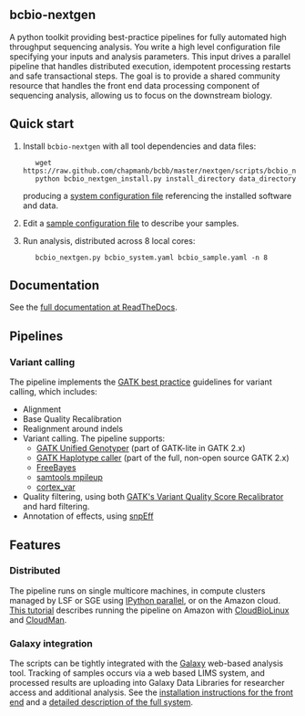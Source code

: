 ## bcbio-nextgen

A python toolkit providing best-practice pipelines for fully automated high
throughput sequencing analysis. You write a high level configuration file
specifying your inputs and analysis parameters. This input drives a parallel
pipeline that handles distributed execution, idempotent processing restarts and
safe transactional steps. The goal is to provide a shared community resource
that handles the front end data processing component of sequencing analysis,
allowing us to focus on the downstream biology.

## Quick start

1. Install `bcbio-nextgen` with all tool dependencies and data files:

          wget https://raw.github.com/chapmanb/bcbb/master/nextgen/scripts/bcbio_nextgen_install.py
          python bcbio_nextgen_install.py install_directory data_directory
          
   producing a [system configuration file][q2] referencing 
   the installed software and data.
    
2. Edit a [sample configuration file][q1] to describe your samples.

3. Run analysis, distributed across 8 local cores:

          bcbio_nextgen.py bcbio_system.yaml bcbio_sample.yaml -n 8

[q1]: https://github.com/chapmanb/bcbb/blob/master/nextgen/config/bcbio_sample.yaml
[q2]: https://github.com/chapmanb/bcbb/blob/master/nextgen/config/bcbio_system.yaml

## Documentation

See the [full documentation at ReadTheDocs][d1].

[d1]: https://bcbio-nextgen.readthedocs.org

## Pipelines

### Variant calling

The pipeline implements the [GATK best practice][v1] guidelines for variant
calling, which includes:

- Alignment
- Base Quality Recalibration
- Realignment around indels
- Variant calling. The pipeline supports:
    - [GATK Unified Genotyper][v2] (part of GATK-lite in GATK 2.x)
    - [GATK Haplotype caller][v3] (part of the full, non-open source GATK 2.x)
    - [FreeBayes][v4]
    - [samtools mpileup][v5]
    - [cortex_var][v6]
- Quality filtering, using both [GATK's Variant Quality Score Recalibrator][v7]
  and hard filtering.
- Annotation of effects, using [snpEff][v8]

[v1]: http://gatkforums.broadinstitute.org/discussion/1186/best-practice-variant-detection-with-the-gatk-v4-for-release-2-0
[v2]: http://www.broadinstitute.org/gatk/gatkdocs/org_broadinstitute_sting_gatk_walkers_genotyper_UnifiedGenotyper.html
[v3]: http://www.broadinstitute.org/gatk/gatkdocs/org_broadinstitute_sting_gatk_walkers_haplotypecaller_HaplotypeCaller.html
[v4]: https://github.com/ekg/freebayes
[v5]: http://samtools.sourceforge.net/mpileup.shtml
[v6]: http://cortexassembler.sourceforge.net/index_cortex_var.html
[v7]: http://www.broadinstitute.org/gatk/gatkdocs/org_broadinstitute_sting_gatk_walkers_variantrecalibration_VariantRecalibrator.html
[v8]: http://snpeff.sourceforge.net/

## Features

### Distributed

The pipeline runs on single multicore machines, in compute clusters managed by
LSF or SGE using [IPython parallel][o8], or on the Amazon cloud.
[This tutorial][o5] describes running the pipeline on Amazon with
[CloudBioLinux][o6] and [CloudMan][o7].

### Galaxy integration

The scripts can be tightly integrated with the [Galaxy][o1]
web-based analysis tool. Tracking of samples occurs via a web based LIMS
system, and processed results are uploading into Galaxy Data Libraries for
researcher access and additional analysis. See the
[installation instructions for the front end][o2] and a
[detailed description of the full system][o3].

[o1]: http://galaxy.psu.edu/
[o2]: https://bitbucket.org/galaxy/galaxy-central/wiki/LIMS/nglims
[o3]: http://bcbio.wordpress.com/2011/01/11/next-generation-sequencing-information-management-and-analysis-system-for-galaxy/
[o5]: http://bcbio.wordpress.com/2011/08/19/distributed-exome-analysis-pipeline-with-cloudbiolinux-and-cloudman/
[o6]: http://cloudbiolinux.org
[o7]: http://wiki.g2.bx.psu.edu/Admin/Cloud
[o8]: http://ipython.org/ipython-doc/dev/index.html
